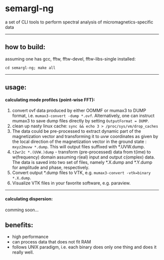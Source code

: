 # semargl-ng
a set of CLI tools to perform spectral analysis of micromagnetics-specific data
___

## how to build:
assuming one has gcc, fftw, fftw-devel, fftw-libs-single installed:

`cd semargl-ng; make all`
___

## usage:

#### calculating mode profiles (point-wise FFT):

1. convert ovf data produced by either OOMMF or mumax3 to DUMP format, i.e. `mumax3-convert -dump *.ovf`. Alternatively, one can instruct mumax3 to save dump files directly by setting `OutputFormat = DUMP`.
2. clean up nasty linux cache: `sync && echo 3 > /proc/sys/vm/drop_caches`
3. The data could be pre-processed to extract dynamic part of the magnetization vector and transforming it to *uvw* coordinates as given by the local direction of the magnetization vector in the ground state
: `mxyz2muvw *.dump`. This will output files suffixed with *.UVW.dump.
3. `t2wr2c *.(UVW.)dump` - transform (pre-processed) data from t(ime) to w(frequency) domain assuming r(eal) input and output c(omplex) data. The data is saved into two set of files, namely *.X.dump and *.Y.dump for amplitude and phase, respectively.
4. Convert output *.dump files to VTK, e.g. `mumax3-convert -vtk=binary *.X.dump`.
5. Visualize VTK files in your favorite software, e.g. paraview.

___
#### calculating dispersion:

comming soon...

## benefits:

- high performance
- can process data that does not fit RAM
- follows UNIX paradigm, i.e. each binary does only one thing and does it really well.
